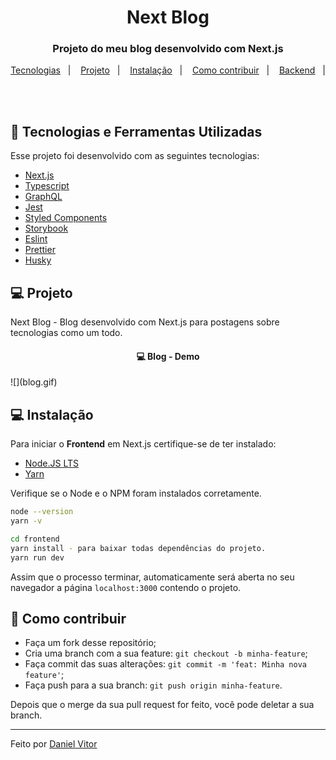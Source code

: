 <h1 align="center">
    Next Blog
</h1>

<h3 align="center">
  Projeto do meu blog desenvolvido com Next.js
</h3>

<p align="center">
  <a href="#rocket-tecnologias">Tecnologias</a>&nbsp;&nbsp;&nbsp;|&nbsp;&nbsp;&nbsp;
  <a href="#-projeto">Projeto</a>&nbsp;&nbsp;&nbsp;|&nbsp;&nbsp;&nbsp;
  <a href="#-instalação">Instalação</a>&nbsp;&nbsp;&nbsp;|&nbsp;&nbsp;&nbsp;
  <a href="#-como-contribuir">Como contribuir</a>&nbsp;&nbsp;&nbsp;|&nbsp;&nbsp;&nbsp;
  <a href="https://github.com/danielVFS/strapi-blog" target="_blank" >Backend</a>&nbsp;&nbsp;&nbsp;|&nbsp;&nbsp;&nbsp;
</p>

<br>

## :rocket: Tecnologias e Ferramentas Utilizadas

Esse projeto foi desenvolvido com as seguintes tecnologias:

- [Next.js](https://nextjs.org/)
- [Typescript](https://www.typescriptlang.org/)
- [GraphQL](https://graphql.org/)
- [Jest](https://jestjs.io/pt-BR/)
- [Styled Components](https://styled-components.com/)
- [Storybook](https://storybook.js.org/)
- [Eslint](https://eslint.org/)
- [Prettier](https://prettier.io/)
- [Husky](https://typicode.github.io/husky/#/)

## 💻 Projeto

Next Blog - Blog desenvolvido com Next.js para postagens sobre tecnologias como
um todo.

<h4 align="center">
  💻 Blog - Demo
  <br>
</h4>
![](blog.gif)

<br>

## 💻 Instalação

Para iniciar o **Frontend** em Next.js certifique-se de ter instalado:

- [Node.JS LTS](https://nodejs.org/en/)
- [Yarn](https://classic.yarnpkg.com/en/docs/install/#debian-stable)

Verifique se o Node e o NPM foram instalados corretamente.

```bash
node --version
yarn -v
```

```bash
cd frontend
yarn install - para baixar todas dependências do projeto.
yarn run dev
```

Assim que o processo terminar, automaticamente será aberta no seu navegador a página `localhost:3000` contendo o projeto.

## 🤔 Como contribuir

- Faça um fork desse repositório;
- Cria uma branch com a sua feature: `git checkout -b minha-feature`;
- Faça commit das suas alterações: `git commit -m 'feat: Minha nova feature'`;
- Faça push para a sua branch: `git push origin minha-feature`.

Depois que o merge da sua pull request for feito, você pode deletar a sua branch.

---

Feito por [Daniel Vitor](https://github.com/danielVFS)
